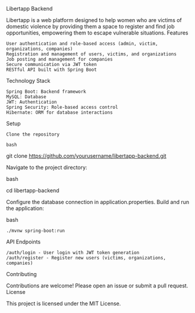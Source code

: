Libertapp Backend

Libertapp is a web platform designed to help women who are victims of domestic violence by providing them a space to register and find job opportunities, empowering them to escape vulnerable situations.
Features

    User authentication and role-based access (admin, victim, organizations, companies)
    Registration and management of users, victims, and organizations
    Job posting and management for companies
    Secure communication via JWT token
    RESTful API built with Spring Boot

Technology Stack

    Spring Boot: Backend framework
    MySQL: Database
    JWT: Authentication
    Spring Security: Role-based access control
    Hibernate: ORM for database interactions

Setup

    Clone the repository

    bash

git clone https://github.com/yourusername/libertapp-backend.git

Navigate to the project directory:

bash

cd libertapp-backend

Configure the database connection in application.properties.
Build and run the application:

bash

    ./mvnw spring-boot:run

API Endpoints

    /auth/login - User login with JWT token generation
    /auth/register - Register new users (victims, organizations, companies)
   

Contributing

Contributions are welcome! Please open an issue or submit a pull request.
License

This project is licensed under the MIT License.
